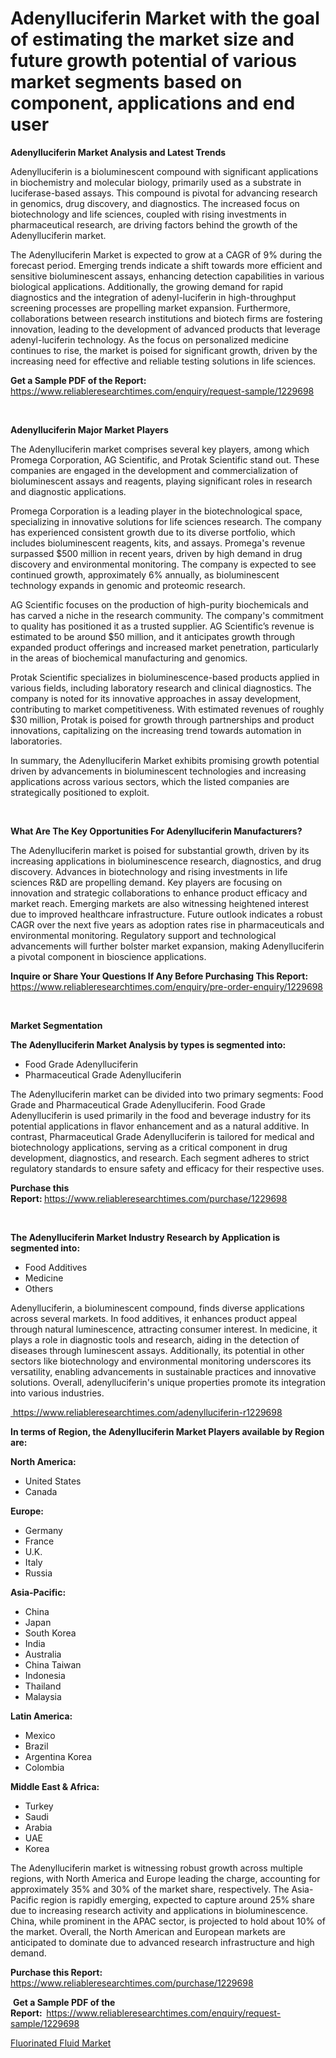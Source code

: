 <p><h1>Adenylluciferin Market with the goal of estimating the market size and future growth potential of various market segments based on component, applications and end user</h1></p><p><strong>Adenylluciferin Market Analysis and Latest Trends</strong></p>
<p><p>Adenylluciferin is a bioluminescent compound with significant applications in biochemistry and molecular biology, primarily used as a substrate in luciferase-based assays. This compound is pivotal for advancing research in genomics, drug discovery, and diagnostics. The increased focus on biotechnology and life sciences, coupled with rising investments in pharmaceutical research, are driving factors behind the growth of the Adenylluciferin market.</p><p>The Adenylluciferin Market is expected to grow at a CAGR of 9% during the forecast period. Emerging trends indicate a shift towards more efficient and sensitive bioluminescent assays, enhancing detection capabilities in various biological applications. Additionally, the growing demand for rapid diagnostics and the integration of adenyl-luciferin in high-throughput screening processes are propelling market expansion. Furthermore, collaborations between research institutions and biotech firms are fostering innovation, leading to the development of advanced products that leverage adenyl-luciferin technology. As the focus on personalized medicine continues to rise, the market is poised for significant growth, driven by the increasing need for effective and reliable testing solutions in life sciences.</p></p>
<p><strong>Get a Sample PDF of the Report:&nbsp;</strong> <a href="https://www.reliableresearchtimes.com/enquiry/request-sample/1229698?utm_campaign=3311&utm_medium=2&utm_source=Github&utm_content=ia&utm_term=03042025&utm_id=adenylluciferin">https://www.reliableresearchtimes.com/enquiry/request-sample/1229698</a></p>
<p>&nbsp;</p>
<p><strong>Adenylluciferin Major Market Players</strong></p>
<p><p>The Adenylluciferin market comprises several key players, among which Promega Corporation, AG Scientific, and Protak Scientific stand out. These companies are engaged in the development and commercialization of bioluminescent assays and reagents, playing significant roles in research and diagnostic applications.</p><p>Promega Corporation is a leading player in the biotechnological space, specializing in innovative solutions for life sciences research. The company has experienced consistent growth due to its diverse portfolio, which includes bioluminescent reagents, kits, and assays. Promega's revenue surpassed $500 million in recent years, driven by high demand in drug discovery and environmental monitoring. The company is expected to see continued growth, approximately 6% annually, as bioluminescent technology expands in genomic and proteomic research.</p><p>AG Scientific focuses on the production of high-purity biochemicals and has carved a niche in the research community. The company's commitment to quality has positioned it as a trusted supplier. AG Scientific’s revenue is estimated to be around $50 million, and it anticipates growth through expanded product offerings and increased market penetration, particularly in the areas of biochemical manufacturing and genomics.</p><p>Protak Scientific specializes in bioluminescence-based products applied in various fields, including laboratory research and clinical diagnostics. The company is noted for its innovative approaches in assay development, contributing to market competitiveness. With estimated revenues of roughly $30 million, Protak is poised for growth through partnerships and product innovations, capitalizing on the increasing trend towards automation in laboratories.</p><p>In summary, the Adenylluciferin Market exhibits promising growth potential driven by advancements in bioluminescent technologies and increasing applications across various sectors, which the listed companies are strategically positioned to exploit.</p></p>
<p>&nbsp;</p>
<p><strong>What Are The Key Opportunities For Adenylluciferin Manufacturers?</strong></p>
<p><p>The Adenylluciferin market is poised for substantial growth, driven by its increasing applications in bioluminescence research, diagnostics, and drug discovery. Advances in biotechnology and rising investments in life sciences R&D are propelling demand. Key players are focusing on innovation and strategic collaborations to enhance product efficacy and market reach. Emerging markets are also witnessing heightened interest due to improved healthcare infrastructure. Future outlook indicates a robust CAGR over the next five years as adoption rates rise in pharmaceuticals and environmental monitoring. Regulatory support and technological advancements will further bolster market expansion, making Adenylluciferin a pivotal component in bioscience applications.</p></p>
<p><strong>Inquire or Share Your Questions If Any Before Purchasing This Report:</strong> <a href="https://www.reliableresearchtimes.com/enquiry/pre-order-enquiry/1229698?utm_campaign=3311&utm_medium=2&utm_source=Github&utm_content=ia&utm_term=03042025&utm_id=adenylluciferin">https://www.reliableresearchtimes.com/enquiry/pre-order-enquiry/1229698</a></p>
<p>&nbsp;</p>
<p><strong>Market Segmentation</strong></p>
<p><strong>The Adenylluciferin Market Analysis by types is segmented into:</strong></p>
<p><ul><li>Food Grade Adenylluciferin</li><li>Pharmaceutical Grade Adenylluciferin</li></ul></p>
<p><p>The Adenylluciferin market can be divided into two primary segments: Food Grade and Pharmaceutical Grade Adenylluciferin. Food Grade Adenylluciferin is used primarily in the food and beverage industry for its potential applications in flavor enhancement and as a natural additive. In contrast, Pharmaceutical Grade Adenylluciferin is tailored for medical and biotechnology applications, serving as a critical component in drug development, diagnostics, and research. Each segment adheres to strict regulatory standards to ensure safety and efficacy for their respective uses.</p></p>
<p><strong>Purchase this Report:&nbsp;</strong><a href="https://www.reliableresearchtimes.com/purchase/1229698?utm_campaign=3311&utm_medium=2&utm_source=Github&utm_content=ia&utm_term=03042025&utm_id=adenylluciferin">https://www.reliableresearchtimes.com/purchase/1229698</a></p>
<p>&nbsp;</p>
<p><strong>The Adenylluciferin Market Industry Research by Application is segmented into:</strong></p>
<p><ul><li>Food Additives</li><li>Medicine</li><li>Others</li></ul></p>
<p><p>Adenylluciferin, a bioluminescent compound, finds diverse applications across several markets. In food additives, it enhances product appeal through natural luminescence, attracting consumer interest. In medicine, it plays a role in diagnostic tools and research, aiding in the detection of diseases through luminescent assays. Additionally, its potential in other sectors like biotechnology and environmental monitoring underscores its versatility, enabling advancements in sustainable practices and innovative solutions. Overall, adenylluciferin's unique properties promote its integration into various industries.</p></p>
<p><a href="https://www.reliableresearchtimes.com/adenylluciferin-r1229698?utm_campaign=3311&utm_medium=2&utm_source=Github&utm_content=ia&utm_term=03042025&utm_id=adenylluciferin">&nbsp;https://www.reliableresearchtimes.com/adenylluciferin-r1229698</a></p>
<p><strong>In terms of Region, the Adenylluciferin Market Players available by Region are:</strong></p>
<p>
    <p> <strong> North America: </strong>
        <ul>
            <li>United States</li>
            <li>Canada</li>
        </ul>
        </p> 
    <p> <strong> Europe: </strong>
        <ul>
            <li>Germany</li>
            <li>France</li>
            <li>U.K.</li>
            <li>Italy</li>
            <li>Russia</li>
        </ul>
        </p> 
    <p> <strong> Asia-Pacific: </strong>
        <ul>
            <li>China</li>
            <li>Japan</li>
            <li>South Korea</li>
            <li>India</li>
            <li>Australia</li>
            <li>China Taiwan</li>
            <li>Indonesia</li>
            <li>Thailand</li>
            <li>Malaysia</li>
        </ul>
        </p> 
    <p> <strong> Latin America: </strong>
        <ul>
            <li>Mexico</li>
            <li>Brazil</li>
            <li>Argentina Korea</li>
            <li>Colombia</li>
        </ul>
        </p> 
    <p> <strong> Middle East & Africa: </strong>
        <ul>
            <li>Turkey</li>
            <li>Saudi</li>
            <li>Arabia</li>
            <li>UAE</li>
            <li>Korea</li>
        </ul>
    </p>
    </p>
<p><p>The Adenylluciferin market is witnessing robust growth across multiple regions, with North America and Europe leading the charge, accounting for approximately 35% and 30% of the market share, respectively. The Asia-Pacific region is rapidly emerging, expected to capture around 25% share due to increasing research activity and applications in bioluminescence. China, while prominent in the APAC sector, is projected to hold about 10% of the market. Overall, the North American and European markets are anticipated to dominate due to advanced research infrastructure and high demand.</p></p>
<p><strong>Purchase this Report: </strong><a href="https://www.reliableresearchtimes.com/purchase/1229698?utm_campaign=3311&utm_medium=2&utm_source=Github&utm_content=ia&utm_term=03042025&utm_id=adenylluciferin">https://www.reliableresearchtimes.com/purchase/1229698</a></p>
<p>&nbsp;<strong>Get a Sample PDF of the Report:&nbsp;&nbsp;</strong><a href="https://www.reliableresearchtimes.com/enquiry/request-sample/1229698?utm_campaign=3311&utm_medium=2&utm_source=Github&utm_content=ia&utm_term=03042025&utm_id=adenylluciferin">https://www.reliableresearchtimes.com/enquiry/request-sample/1229698</a></p>
<p><strong></strong></p>
<p><p><a href="https://github.com/kmettjanksj7/Market-Research-Report-List-1/blob/main/fluorinated-fluid-market.md?utm_campaign=3311&utm_medium=2&utm_source=Github&utm_content=ia&utm_term=03042025&utm_id=adenylluciferin">Fluorinated Fluid Market</a></p></p>